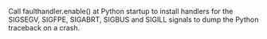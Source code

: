 Call faulthandler.enable() at Python startup to install handlers for the SIGSEGV, SIGFPE, SIGABRT, SIGBUS and SIGILL signals to dump the Python traceback on a crash.
